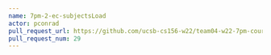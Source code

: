 ```yaml
---
name: 7pm-2-ec-subjectsLoad
actor: pconrad
pull_request_url: https://github.com/ucsb-cs156-w22/team04-w22-7pm-courses/pull/29
pull_request_num: 29
---
```

